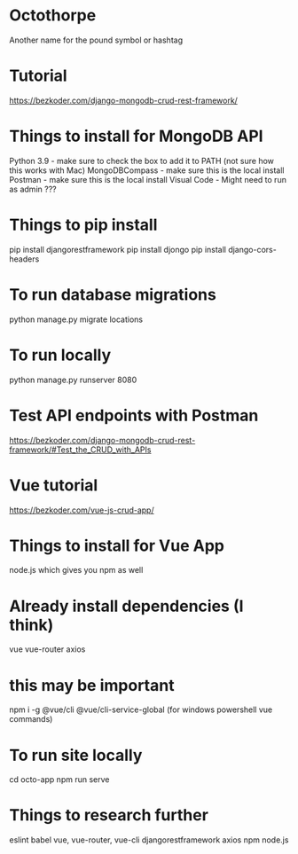 # Octothorpe
Another name for the pound symbol or hashtag

# Tutorial
https://bezkoder.com/django-mongodb-crud-rest-framework/

# Things to install for MongoDB API
Python 3.9 - make sure to check the box to add it to PATH (not sure how this works with Mac)
MongoDBCompass - make sure this is the local install
Postman - make sure this is the local install
Visual Code - Might need to run as admin ???

# Things to pip install
pip install djangorestframework
pip install djongo
pip install django-cors-headers

# To run database migrations
python manage.py migrate locations

# To run locally
python manage.py runserver 8080

# Test API endpoints with Postman
https://bezkoder.com/django-mongodb-crud-rest-framework/#Test_the_CRUD_with_APIs

# Vue tutorial
https://bezkoder.com/vue-js-crud-app/

# Things to install for Vue App
node.js which gives you npm as well

# Already install dependencies (I think)
vue
vue-router
axios

# this may be important
npm i -g @vue/cli @vue/cli-service-global (for windows powershell vue commands)

# To run site locally
cd octo-app
npm run serve

# Things to research further
eslint
babel
vue, vue-router, vue-cli
djangorestframework
axios
npm
node.js


